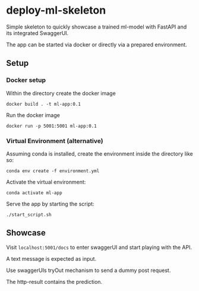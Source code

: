 # deploy-ml-skeleton

Simple skeleton to quickly showcase a trained ml-model with FastAPI and its integrated SwaggerUI.

The app can be started via docker or directly via a prepared environment.

## Setup

### Docker setup

Within the directory create the docker image

`docker build . -t ml-app:0.1`

Run the docker image

`docker run -p 5001:5001 ml-app:0.1`

### Virtual Environment (alternative)

Assuming conda is installed, create the environment inside the directory like so:

`conda env create -f environment.yml`

Activate the virtual environment:

`conda activate ml-app`

Serve the app by starting the script:

`./start_script.sh`

## Showcase

Visit `localhost:5001/docs` to enter swaggerUI and start playing with the API.

A text message is expected as input.

Use swaggerUIs tryOut mechanism to send a dummy post request.

The http-result contains the prediction.
